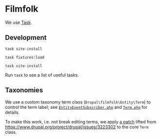 # Filmfolk

We use [Task](https://taskfile.dev/).

## Development

``` shell name=site-install
task site-install
```

``` shell name=fixtures-load
task fixtures:load
```

``` shell name=site-update
task site-install
```

Run `task` to see a list of useful tasks.

## Taxonomies

We use a custom taxonomy term class (`Drupal\filmfolk\Entity\Term`) to control the term label; see
[`EntityEventSubscriber.php`](web/modules/custom/filmfolk/src/EventSubscriber/EntityEventSubscriber.php) and
[`Term.php`](web/modules/custom/filmfolk/src/Entity/Term.php) for details.

To make this work, i.e. not break editing terms, we apply [a patch](patches/drupal/core/term-name.patch) lifted from
<https://www.drupal.org/project/drupal/issues/3223302> to the core `Term` class.
